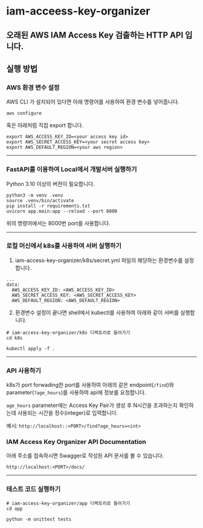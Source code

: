 # iam-acceess-key-organizer

## 오래된 AWS IAM Access Key 검출하는 HTTP API 입니다.

## 실행 방법

### AWS 환경 변수 설정

AWS CLI 가 설치되어 있다면 아래 명령어를 사용하여 환경 변수를 넣어줍니다.

```
aws configure
```

혹은 아래처럼 직접 export 합니다.

```
export AWS_ACCESS_KEY_ID=<your access key id>
export AWS_SECRET_ACCESS_KEY=<your secret access key>
export AWS_DEFAULT_REGION=<your aws region>
```
---
### FastAPI를 이용하여 Local에서 개발서버 실행하기

Python 3.10 이상의 버젼이 필요합니다.


```
python3 -m venv .venv
source .venv/bin/activate
pip install -r requirements.txt
uvicorn app.main:app --reload --port 8000
```
위의 명령어에서는 8000번 port를 사용합니다.

---
### 로컬 머신에서 k8s를 사용하여 서버 실행하기

1. iam-access-key-organizer/k8s/secret.yml 파일의 해당하는 환경변수를 설정합니다.

```
...
data:
  AWS_ACCESS_KEY_ID: <AWS_ACCESS_KEY_ID>
  AWS_SECRET_ACCESS_KEY: <AWS_SECRET_ACCESS_KEY>
  AWS_DEFAULT_REGION: <AWS_DEFAULT_REGION>
```

2. 환경변수 설정이 끝나면 shell에서 kubectl를 사용하여 아래와 같이 서버를 실행합니다.

```
# iam-access-key-organizer/k8s 디렉토리로 들어가기
cd k8s

kubectl apply -f .
```
---
### API 사용하기

k8s가 port forwading한 port를 사용하여 아래의 같은 endpoint(`/find`)와 parameter(`?age_hours`)를 사용하여 api에 정보를 요청합니다.

`age_hours` parameter에는 Access Key Pair가 생성 후 N시간을 초과하는지 확인하는데 사용되는 시간을 정수(integer)로 입력합니다.

예시:
`http://localhost::<PORT>/find?age_hours=<int>`

### IAM Access Key Organizer API Documentation

아래 주소를 접속하시면 Swagger로 작성된 API 문서를 볼 수 있습니다.

`http://localhost:<PORT>/docs/`

---
### 테스트 코드 실행하기

```
# iam-access-key-organizer/app 디렉토리로 들어가기
cd app

python -m unittest tests
```
